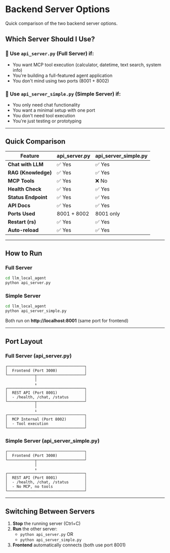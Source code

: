 # Backend Server Options

Quick comparison of the two backend server options.

## Which Server Should I Use?

### 🎯 Use `api_server.py` (Full Server) if:

- You want MCP tool execution (calculator, datetime, text search, system info)
- You're building a full-featured agent application
- You don't mind using two ports (8001 + 8002)

### 🎯 Use `api_server_simple.py` (Simple Server) if:

- You only need chat functionality
- You want a minimal setup with one port
- You don't need tool execution
- You're just testing or prototyping

---

## Quick Comparison

| Feature             | api_server.py | api_server_simple.py |
| ------------------- | ------------- | -------------------- |
| **Chat with LLM**   | ✅ Yes        | ✅ Yes               |
| **RAG (Knowledge)** | ✅ Yes        | ✅ Yes               |
| **MCP Tools**       | ✅ Yes        | ❌ No                |
| **Health Check**    | ✅ Yes        | ✅ Yes               |
| **Status Endpoint** | ✅ Yes        | ✅ Yes               |
| **API Docs**        | ✅ Yes        | ✅ Yes               |
| **Ports Used**      | 8001 + 8002   | 8001 only            |
| **Restart (rs)**    | ✅ Yes        | ✅ Yes               |
| **Auto-reload**     | ✅ Yes        | ✅ Yes               |

---

## How to Run

### Full Server

```bash
cd llm_local_agent
python api_server.py
```

### Simple Server

```bash
cd llm_local_agent
python api_server_simple.py
```

Both run on **http://localhost:8001** (same port for frontend)

---

## Port Layout

### Full Server (api_server.py)

```
┌──────────────────────────────────┐
│  Frontend (Port 3000)            │
└────────────┬─────────────────────┘
             │
             ↓
┌──────────────────────────────────┐
│  REST API (Port 8001)            │
│  - /health, /chat, /status       │
└────────────┬─────────────────────┘
             │
             ↓
┌──────────────────────────────────┐
│  MCP Internal (Port 8002)        │
│  - Tool execution                │
└──────────────────────────────────┘
```

### Simple Server (api_server_simple.py)

```
┌──────────────────────────────────┐
│  Frontend (Port 3000)            │
└────────────┬─────────────────────┘
             │
             ↓
┌──────────────────────────────────┐
│  REST API (Port 8001)            │
│  - /health, /chat, /status       │
│  - No MCP, no tools              │
└──────────────────────────────────┘
```

---

## Switching Between Servers

1. **Stop** the running server (Ctrl+C)
2. **Run** the other server:
   - `python api_server.py` OR
   - `python api_server_simple.py`
3. **Frontend** automatically connects (both use port 8001)